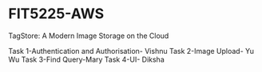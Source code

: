 # FIT5225-AWS
TagStore: A Modern Image Storage on the Cloud

Task 1-Authentication and Authorisation- Vishnu
Task 2-Image Upload- Yu Wu
Task 3-Find Query-Mary
Task 4-UI- Diksha
